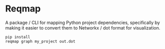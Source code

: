 
# Reqmap

A package / CLI for mapping Python project dependencies, specifically by making
it easier to convert them to Networkx / dot format for visualization.

```
pip install
reqmap graph my_project out.dot
```
